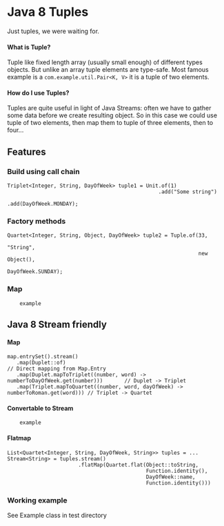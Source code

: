 # Java 8 Tuples
Just tuples, we were waiting for.

#### What is Tuple? 
Tuple like fixed length array (usually small enough) of different types objects. 
But unlike an array tuple elements are type-safe.
Most famous example is a `com.example.util.Pair<K, V>` it is a tuple of two elements.

#### How do I use Tuples?
Tuples are quite useful in light of Java Streams: 
often we have to gather some data before we create resulting object. 
So in this case we could use tuple of two elements, then map them to tuple of three elements, then to four...

## Features

### Build using call chain

    Triplet<Integer, String, DayOfWeek> tuple1 = Unit.of(1)
                                                     .add("Some string")
                                                     .add(DayOfWeek.MONDAY);

### Factory methods
    Quartet<Integer, String, Object, DayOfWeek> tuple2 = Tuple.of(33,
                                                                  "String",
                                                                  new Object(),
                                                                  DayOfWeek.SUNDAY);
### Map
		example
## Java 8 Stream friendly
#### Map
    map.entrySet().stream()
       .map(Duplet::of)                                                                 // Direct mapping from Map.Entry
       .map(Duplet.mapToTriplet((number, word) -> numberToDayOfWeek.get(number)))       // Duplet -> Triplet
       .map(Triplet.mapToQuartet((number, word, dayOfWeek) -> numberToRoman.get(word))) // Triplet -> Quartet
       
#### Convertable to Stream
		example

#### Flatmap

    List<Quartet<Integer, String, DayOfWeek, String>> tuples = ...
    Stream<String> = tuples.stream()
                           .flatMap(Quartet.flat(Object::toString,
                                                 Function.identity(),
                                                 DayOfWeek::name,
                                                 Function.identity()))
                                                 
### Working example
See Example class in test directory
